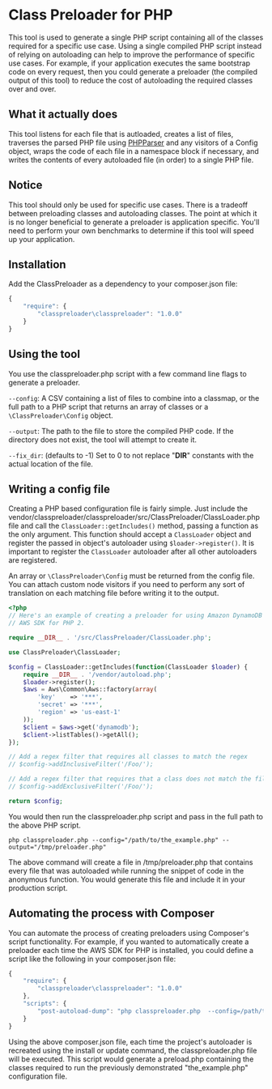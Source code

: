 Class Preloader for PHP
=======================

This tool is used to generate a single PHP script containing all of the classes
required for a specific use case. Using a single compiled PHP script instead of relying on autoloading can help to improve the performance of specific use cases. For example, if your application executes the same bootstrap code on every request, then you could generate a preloader (the compiled output of this tool) to reduce the cost of autoloading the required classes over and over.

What it actually does
---------------------

This tool listens for each file that is autloaded, creates a list of files, traverses the parsed PHP file using [PHPParser](https://github.com/nikic/PHP-Parser) and any visitors of a Config object, wraps the code of each file in a namespace block if necessary, and writes the contents of every autoloaded file (in order) to a single PHP file.

Notice
------

This tool should only be used for specific use cases. There is a tradeoff between preloading classes and autoloading classes. The point at which it is no longer beneficial to generate a preloader is application specific. You'll need to perform your own benchmarks to determine if this tool will speed up your application.

Installation
------------

Add the ClassPreloader as a dependency to your composer.json file:

```javascript
{
    "require": {
        "classpreloader\classpreloader": "1.0.0"
    }
}
```

Using the tool
--------------

You use the classpreloader.php script with a few command line flags to generate a preloader.

`--config`: A CSV containing a list of files to combine into a classmap, or the full path to a PHP script that returns an array of classes or a `\ClassPreloader\Config` object.

`--output`: The path to the file to store the compiled PHP code. If the directory does not exist, the tool will attempt to create it.

`--fix_dir`: (defaults to -1) Set to 0 to not replace "__DIR__" constants with the actual location of the file.

Writing a config file
---------------------

Creating a PHP based configuration file is fairly simple. Just include the vendor/classpreloader/classpreloader/src/ClassPreloader/ClassLoader.php file and call the `ClassLoader::getIncludes()` method, passing a function as the only  argument. This function should accept a `ClassLoader` object and register the passed in object's autoloader using `$loader->register()`. It is important to register the `ClassLoader` autoloader after all other autoloaders are registered.

An array or `\ClassPreloader\Config` must be returned from the config file. You can attach custom node visitors if you need to perform any sort of translation on each matching file before writing it to the output.

```php
<?php
// Here's an example of creating a preloader for using Amazon DynamoDB and the
// AWS SDK for PHP 2.

require __DIR__ . '/src/ClassPreloader/ClassLoader.php';

use ClassPreloader\ClassLoader;

$config = ClassLoader::getIncludes(function(ClassLoader $loader) {
    require __DIR__ . '/vendor/autoload.php';
    $loader->register();
    $aws = Aws\Common\Aws::factory(array(
        'key'    => '***',
        'secret' => '***',
        'region' => 'us-east-1'
    ));
    $client = $aws->get('dynamodb');
    $client->listTables()->getAll();
});

// Add a regex filter that requires all classes to match the regex
// $config->addInclusiveFilter('/Foo/');

// Add a regex filter that requires that a class does not match the filter
// $config->addExclusiveFilter('/Foo/');

return $config;
```

You would then run the classpreloader.php script and pass in the full path to the above PHP script.

`php classpreloader.php --config="/path/to/the_example.php" --output="/tmp/preloader.php"`

The above command will create a file in /tmp/preloader.php that contains every file that was autoloaded while running the snippet of code in the anonymous function. You would generate this file and include it in your production script.

Automating the process with Composer
------------------------------------

You can automate the process of creating preloaders using Composer's script functionality. For example, if you wanted to automatically create a preloader each time the AWS SDK for PHP is installed, you could define a script like the following in your composer.json file:

```javascript
{
    "require": {
        "classpreloader\classpreloader": "1.0.0"
    },
    "scripts": {
        "post-autoload-dump": "php classpreloader.php  --config=/path/to/the_example.php  --output=/path/to/preload.php"
    }
}
```

Using the above composer.json file, each time the project's autoloader is recreated using the install or update command, the classpreloader.php file will be executed. This script would generate a preload.php containing the classes required to run the previously demonstrated "the_example.php" configuration file.
